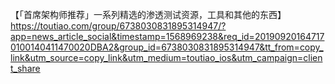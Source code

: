 【「首席架构师推荐」一系列精选的渗透测试资源，工具和其他的东西】https://toutiao.com/group/6738030831895314947/?app=news_article_social&timestamp=1568969238&req_id=201909201647170100140411470020DBA2&group_id=6738030831895314947&tt_from=copy_link&utm_source=copy_link&utm_medium=toutiao_ios&utm_campaign=client_share
